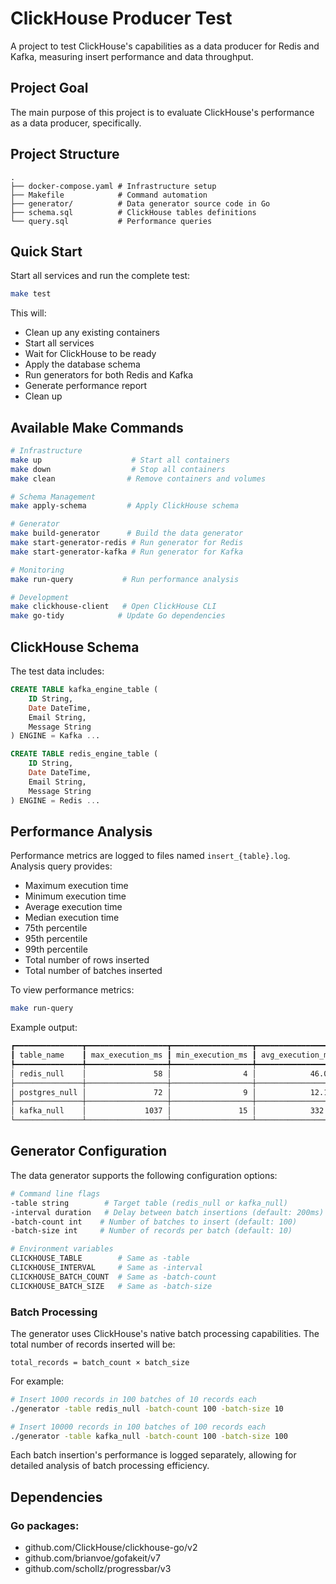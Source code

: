 # ClickHouse Producer Test

A project to test ClickHouse's capabilities as a data producer for Redis and Kafka, measuring insert performance and data throughput.

## Project Goal

The main purpose of this project is to evaluate ClickHouse's performance as a data producer, specifically.

## Project Structure

```
.
├── docker-compose.yaml # Infrastructure setup
├── Makefile            # Command automation
├── generator/          # Data generator source code in Go
├── schema.sql          # ClickHouse tables definitions
└── query.sql           # Performance queries
```

## Quick Start

Start all services and run the complete test:
```bash
make test
```

This will:
- Clean up any existing containers
- Start all services
- Wait for ClickHouse to be ready
- Apply the database schema
- Run generators for both Redis and Kafka
- Generate performance report
- Clean up

## Available Make Commands

```bash
# Infrastructure
make up                    # Start all containers
make down                  # Stop all containers
make clean                # Remove containers and volumes

# Schema Management
make apply-schema         # Apply ClickHouse schema

# Generator
make build-generator      # Build the data generator
make start-generator-redis # Run generator for Redis
make start-generator-kafka # Run generator for Kafka

# Monitoring
make run-query           # Run performance analysis

# Development
make clickhouse-client   # Open ClickHouse CLI
make go-tidy            # Update Go dependencies
```

## ClickHouse Schema

The test data includes:
```sql
CREATE TABLE kafka_engine_table (
    ID String,
    Date DateTime,
    Email String,
    Message String
) ENGINE = Kafka ...

CREATE TABLE redis_engine_table (
    ID String,
    Date DateTime,
    Email String,
    Message String
) ENGINE = Redis ...
```

## Performance Analysis

Performance metrics are logged to files named `insert_{table}.log`. Analysis query provides:
- Maximum execution time
- Minimum execution time
- Average execution time
- Median execution time
- 75th percentile
- 95th percentile
- 99th percentile
- Total number of rows inserted
- Total number of batches inserted

To view performance metrics:
```bash
make run-query
```

Example output:
```bash
┏━━━━━━━━━━━━━━━┳━━━━━━━━━━━━━━━━━━┳━━━━━━━━━━━━━━━━━━┳━━━━━━━━━━━━━━━━━━┳━━━━━━━━━━━━━━━━━━━━━┳━━━━━━━━━━━━━━━━━━┳━━━━━━━━━━━━━━━━━━┳━━━━━━━━━━━━━━━━━━┳━━━━━━━━━━━━┳━━━━━━━━━━━━━━━┓
┃ table_name    ┃ max_execution_ms ┃ min_execution_ms ┃ avg_execution_ms ┃ median_execution_ms ┃ p75_execution_ms ┃ p95_execution_ms ┃ p99_execution_ms ┃ total_rows ┃ total_inserts ┃
┡━━━━━━━━━━━━━━━╇━━━━━━━━━━━━━━━━━━╇━━━━━━━━━━━━━━━━━━╇━━━━━━━━━━━━━━━━━━╇━━━━━━━━━━━━━━━━━━━━━╇━━━━━━━━━━━━━━━━━━╇━━━━━━━━━━━━━━━━━━╇━━━━━━━━━━━━━━━━━━╇━━━━━━━━━━━━╇━━━━━━━━━━━━━━━┩
│ redis_null    │               58 │                4 │            46.07 │                  47 │               47 │               48 │               50 │       7000 │          1000 │
├───────────────┼──────────────────┼──────────────────┼──────────────────┼─────────────────────┼──────────────────┼──────────────────┼──────────────────┼────────────┼───────────────┤
│ postgres_null │               72 │                9 │            12.15 │                  12 │               13 │               14 │               18 │       7000 │          1000 │
├───────────────┼──────────────────┼──────────────────┼──────────────────┼─────────────────────┼──────────────────┼──────────────────┼──────────────────┼────────────┼───────────────┤
│ kafka_null    │             1037 │               15 │            332.6 │                  18 │             1009 │             1011 │             1019 │       7000 │          1000 │
└───────────────┴──────────────────┴──────────────────┴──────────────────┴─────────────────────┴──────────────────┴──────────────────┴──────────────────┴────────────┴───────────────┘
```

## Generator Configuration

The data generator supports the following configuration options:

```bash
# Command line flags
-table string        # Target table (redis_null or kafka_null)
-interval duration   # Delay between batch insertions (default: 200ms)
-batch-count int    # Number of batches to insert (default: 100)
-batch-size int     # Number of records per batch (default: 10)

# Environment variables
CLICKHOUSE_TABLE        # Same as -table
CLICKHOUSE_INTERVAL     # Same as -interval
CLICKHOUSE_BATCH_COUNT  # Same as -batch-count
CLICKHOUSE_BATCH_SIZE   # Same as -batch-size
```

### Batch Processing
The generator uses ClickHouse's native batch processing capabilities. The total number of records inserted will be:
```
total_records = batch_count × batch_size
```

For example:
```bash
# Insert 1000 records in 100 batches of 10 records each
./generator -table redis_null -batch-count 100 -batch-size 10

# Insert 10000 records in 100 batches of 100 records each
./generator -table kafka_null -batch-count 100 -batch-size 100
```

Each batch insertion's performance is logged separately, allowing for detailed analysis of batch processing efficiency.

## Dependencies
### Go packages:
- github.com/ClickHouse/clickhouse-go/v2
- github.com/brianvoe/gofakeit/v7
- github.com/schollz/progressbar/v3
